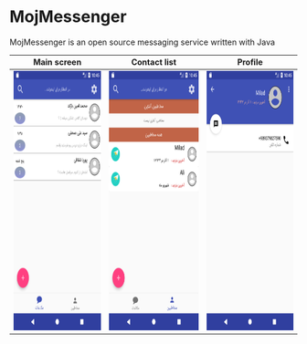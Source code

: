 # MojMessenger
MojMessenger is an open source messaging service written with Java

Main screen             |  Contact list          |     Profile
:-------------------------:|:-------------------------:|:-----------------------:
<img src="screenshot/Screenshot_1512285343.png" width="256" height="455" style="width:100%"> | <img src="screenshot/Screenshot_1512285348.png" width="256" height="455" style="width:100%">  |  <img src="screenshot/Screenshot_1512285352.png" width="256" height="455" style="width:100%">

